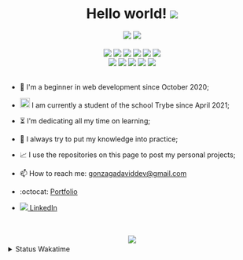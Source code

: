   <h1 align="center">Hello world!  <img src="https://media.giphy.com/media/X1XORnJ6ErubS/giphy.gif" width="55px"></h1>

<div align="center">
 <img src="https://github-readme-stats.vercel.app/api?username=Gonzagadavid&show_icons=true&theme=chartreuse-dark" /> <img src="https://github-readme-stats.vercel.app/api/top-langs/?username=Gonzagadavid&layout=compact&theme=chartreuse-dark"/>
</div>

<br>

<div align="center">
<img src = "https://img.shields.io/badge/-HTML5-1C1C1C?style=plastic&logo=html5&logoColor=E34F26" width="85px"> <img src = "https://img.shields.io/badge/-CSS3-1C1C1C?style=plastic&logo=css3&logoColor=1572B6" width="75px"> <img src = "https://img.shields.io/badge/-JavaScript-1C1C1C?style=plastic&logo=javascript&logoColor=eed718" width="110px"> <img src="https://img.shields.io/badge/-Node.js-1C1C1C?style=plastic&logo=Node.js&logoColor=3C873A" width="90px"> <img src="https://img.shields.io/badge/-ReactJs-1C1C1C?logo=react&logoColor=61DAFB&style=plastic" width="90px"> <img src="https://img.shields.io/badge/-git-1C1C1C?logo=git&logoColor=F05032&style=plastic" width="55px"><br> 
<img src="https://img.shields.io/badge/-React%20Router-1C1C1C?logo=react-router&logoColor=CA4245&style=plastic" width="130px">
<img src="https://img.shields.io/badge/-Redux-1C1C1C?logo=redux&logoColor=764ABC&style=plastic" width="85px"> <img src="https://img.shields.io/badge/-NPM-1C1C1C?logo=npm&logoColor=CB3837&style=plastic" width="70px"> <img src="https://img.shields.io/badge/-Jest-1C1C1C?logo=jest&logoColor=C21325&style=plastic" width="65px"> 
<img src="https://img.shields.io/badge/-Testing%20Library-1C1C1C?logo=testing-library&logoColor=E33332&style=plastic" width="150px">
</div>
<br>

- :hatching_chick: I'm a beginner in web development since October 2020;

- <img src="https://emoji.slack-edge.com/TMDDFEPFU/trybe/54202dc3a934a845.png" height="20px" width="20px"> I am currently a student of the school Trybe since April 2021; 

- :hourglass_flowing_sand: I'm dedicating all my time on learning;

- :muscle: I always try to put my knowledge into practice;

- :chart_with_upwards_trend: I use the repositories on this page to post my personal projects;

- 📫 How to reach me: gonzagadaviddev@gmail.com

- :octocat: <a href="https://gonzagadavid.github.io/portfolio">Portfolio</a>

- <img src="https://i.stack.imgur.com/gVE0j.png"/><a href="https://www.linkedin.com/in/david-gonzaga/"> LinkedIn</a>

<br>

  <br>
<div align="center">
  <img src="https://www.codewars.com/users/Gonzagadavid/badges/large" />
</div>

<details>
  <summary> Status Wakatime </summary> 
  <!--START_SECTION:waka-->
![Profile Views](http://img.shields.io/badge/Profile%20Views-188-blue)

**🐱 My GitHub Data** 

> 🏆 763 Contributions in the Year 2022
 > 
> 📦 665.8 kB Used in GitHub's Storage 
 > 
> 💼 Opted to Hire
 > 
> 📜 89 Public Repositories 
 > 
> 🔑 56 Private Repositories  
 > 
**I'm an Early 🐤** 

```text
🌞 Morning    99 commits     █░░░░░░░░░░░░░░░░░░░░░░░░   6.31% 
🌆 Daytime    745 commits    ███████████░░░░░░░░░░░░░░   47.48% 
🌃 Evening    562 commits    █████████░░░░░░░░░░░░░░░░   35.82% 
🌙 Night      163 commits    ██░░░░░░░░░░░░░░░░░░░░░░░   10.39%

```
📅 **I'm Most Productive on Tuesday** 

```text
Monday       193 commits    ███░░░░░░░░░░░░░░░░░░░░░░   12.3% 
Tuesday      370 commits    ██████░░░░░░░░░░░░░░░░░░░   23.58% 
Wednesday    308 commits    █████░░░░░░░░░░░░░░░░░░░░   19.63% 
Thursday     263 commits    ████░░░░░░░░░░░░░░░░░░░░░   16.76% 
Friday       148 commits    ██░░░░░░░░░░░░░░░░░░░░░░░   9.43% 
Saturday     150 commits    ██░░░░░░░░░░░░░░░░░░░░░░░   9.56% 
Sunday       137 commits    ██░░░░░░░░░░░░░░░░░░░░░░░   8.73%

```


📊 **This Week I Spent My Time On** 

```text
⌚︎ Time Zone: America/Sao_Paulo

💬 Programming Languages: 
JavaScript               12 hrs 45 mins      ███████████░░░░░░░░░░░░░░   43.8% 
Python                   5 hrs 45 mins       █████░░░░░░░░░░░░░░░░░░░░   19.78% 
CSS                      5 hrs 25 mins       ████░░░░░░░░░░░░░░░░░░░░░   18.64% 
TypeScript               4 hrs 53 mins       ████░░░░░░░░░░░░░░░░░░░░░   16.79% 
JSON                     9 mins              ░░░░░░░░░░░░░░░░░░░░░░░░░   0.57%

🔥 Editors: 
VS Code                  29 hrs 7 mins       █████████████████████████   100.0%

🐱‍💻 Projects: 
appointment-calendar-reac15 hrs 2 mins       █████████████░░░░░░░░░░░░   51.66% 
todo-list                5 hrs 9 mins        ████░░░░░░░░░░░░░░░░░░░░░   17.71% 
sd-012-restaurant-orders 4 hrs 16 mins       ███░░░░░░░░░░░░░░░░░░░░░░   14.65% 
trybe-exercises-computer-1 hr 36 mins        █░░░░░░░░░░░░░░░░░░░░░░░░   5.55% 
Unknown Project          1 hr 23 mins        █░░░░░░░░░░░░░░░░░░░░░░░░   4.78%

💻 Operating System: 
Linux                    29 hrs 7 mins       █████████████████████████   100.0%

```

**I Mostly Code in JavaScript** 

```text
JavaScript               77 repos            ███████████████████░░░░░░   78.57% 
HTML                     7 repos             █░░░░░░░░░░░░░░░░░░░░░░░░   7.14% 
TypeScript               7 repos             █░░░░░░░░░░░░░░░░░░░░░░░░   7.14% 
Python                   4 repos             █░░░░░░░░░░░░░░░░░░░░░░░░   4.08% 
Shell                    3 repos             ░░░░░░░░░░░░░░░░░░░░░░░░░   3.06%

```


**Timeline**

![Chart not found](https://raw.githubusercontent.com/Gonzagadavid/Gonzagadavid/main/charts/bar_graph.png) 


 Last Updated on 31/03/2022 18:51:53 UTC
<!--END_SECTION:waka--> 
</details>



